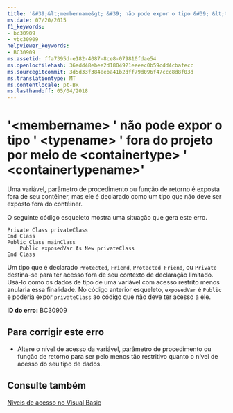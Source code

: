 ```yaml
---
title: '&#39;&lt;membername&gt; &#39; não pode expor o tipo &#39; &lt;typename&gt; &#39; fora do projeto por meio de &lt;containertype&gt; &#39; &lt;containertypename&gt;&#39;'
ms.date: 07/20/2015
f1_keywords:
- bc30909
- vbc30909
helpviewer_keywords:
- BC30909
ms.assetid: ffa7395d-e182-4087-8ce8-079810fdae54
ms.openlocfilehash: 36add48ebee2d1804921eeeec0b59cdd4cbafecc
ms.sourcegitcommit: 3d5d33f384eeba41b2dff79d096f47ccc8d8f03d
ms.translationtype: MT
ms.contentlocale: pt-BR
ms.lasthandoff: 05/04/2018
---
```

# <a name="39ltmembernamegt39-cannot-expose-type-39lttypenamegt39-outside-the-project-through-ltcontainertypegt-39ltcontainertypenamegt39"></a>&#39;&lt;membername&gt; &#39; não pode expor o tipo &#39; &lt;typename&gt; &#39; fora do projeto por meio de &lt;containertype&gt; &#39; &lt;containertypename&gt;&#39;
Uma variável, parâmetro de procedimento ou função de retorno é exposta fora de seu contêiner, mas ele é declarado como um tipo que não deve ser exposto fora do contêiner.  
  
 O seguinte código esqueleto mostra uma situação que gera este erro.  
  
```  
Private Class privateClass  
End Class  
Public Class mainClass  
    Public exposedVar As New privateClass  
End Class  
```  
  
 Um tipo que é declarado `Protected`, `Friend`, `Protected Friend`, ou `Private` destina-se para ter acesso fora de seu contexto de declaração limitado. Usá-lo como os dados de tipo de uma variável com acesso restrito menos anularia essa finalidade. No código anterior esqueleto, `exposedVar` é `Public` e poderia expor `privateClass` ao código que não deve ter acesso a ele.  
  
 **ID do erro:** BC30909  
  
## <a name="to-correct-this-error"></a>Para corrigir este erro  
  
-   Altere o nível de acesso da variável, parâmetro de procedimento ou função de retorno para ser pelo menos tão restritivo quanto o nível de acesso do seu tipo de dados.  
  
## <a name="see-also"></a>Consulte também  
 [Níveis de acesso no Visual Basic](../../../visual-basic/programming-guide/language-features/declared-elements/access-levels.md)

